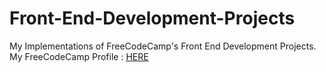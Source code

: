 # Front-End-Development-Projects
My Implementations of FreeCodeCamp's Front End Development Projects.<br>
My FreeCodeCamp Profile : <a href="https://www.freecodecamp.org/youssefali11997">HERE</a>
